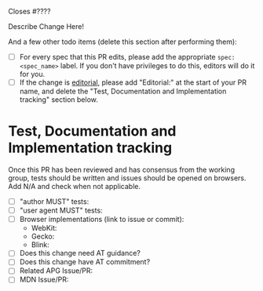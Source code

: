 Closes #????

Describe Change Here!

And a few other todo items (delete this section after performing them):
* [ ] For every spec that this PR edits, please add the appropriate `spec:<spec_name>` label. If you don't have privileges to do this, editors will do it for you.
* [ ] If the change is [editorial](https://github.com/w3c/aria/blob/main/documentation/process.md#editorial-changes), please add "Editorial:" at the start of your PR name, and delete the "Test, Documentation and Implementation tracking" section below.

# Test, Documentation and Implementation tracking
Once this PR has been reviewed and has consensus from the working group, tests should be written and issues should be opened on browsers. Add N/A and check when not applicable.

* [ ] "author MUST" tests:
* [ ] "user agent MUST" tests:
* [ ] Browser implementations (link to issue or commit):
   * WebKit:
   * Gecko:
   * Blink:
* [ ] Does this change need AT guidance?
* [ ] Does this change have AT commitment?
* [ ] Related APG Issue/PR:
* [ ] MDN Issue/PR:
